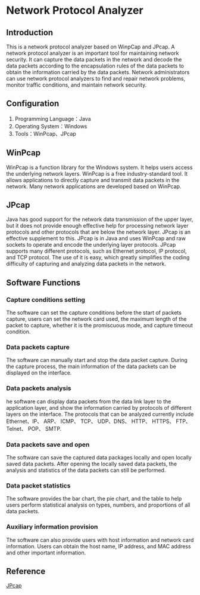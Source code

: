 # Network Protocol Analyzer

## Introduction
This is a network protocol analyzer based on WinpCap and JPcap. A	 network protocol analyzer is an important tool for maintaining network security. It can capture the data packets in the network and decode the data packets according to the encapsulation rules of the data packets to obtain the information carried by the data packets. Network administrators can use network protocol analyzers to find and repair network problems, monitor traffic conditions, and maintain network security. 

## Configuration
1. Programming Language：Java
2. Operating System：Windows
3. Tools：WinPcap、JPcap

## WinPcap
WinPcap is a function library for the Windows system. It helps users access the underlying network layers. WinPcap is a free industry-standard tool. It allows applications to directly capture and transmit data packets in the network. Many network applications are developed based on WinPcap.

## JPcap
Java has good support for the network data transmission of the upper layer, but it does not provide enough effective help for processing network layer protocols and other protocols that are below the network layer. JPcap is an effective supplement to this. JPcap is in Java and uses WinPcap and raw sockets to operate and encode the underlying layer protocols. JPcap supports many different protocols, such as Ethernet protocol, IP protocol, and TCP protocol. The use of it is easy, which greatly simplifies the coding difficulty of capturing and analyzing data packets in the network.

## Software Functions
### Capture conditions setting
The software can set the capture conditions before the start of packets capture, users can set the network card used, the maximum length of the packet to capture, whether it is the promiscuous mode, and capture timeout condition.

### Data packets capture
The software can manually start and stop the data packet capture. During the capture process, the main information of the data packets can be displayed on the interface.

### Data packets analysis
he software can display data packets from the data link layer to the application layer, and show the information carried by protocols of different layers on the interface. The protocols that can be analyzed currently include Ethernet、IP、 ARP、 ICMP、 TCP、 UDP、DNS、 HTTP、 HTTPS、 FTP、 Telnet、 POP、 SMTP.

### Data packets save and open
The software can save the captured data packages locally and open locally saved data packets. After opening the locally saved data packets, the analysis and statistics of the data packets can still be performed.

### Data packet statistics
The software provides the bar chart, the pie chart, and the table to help users perform statistical analysis on types, numbers, and proportions of all data packets.

### Auxiliary information provision
The software can also provide users with host information and network card information. Users can obtain  the host name, IP address, and MAC address and other important information.

## Reference
[JPcap](http://jpcap.sourceforge.net/javadoc/index.html)
